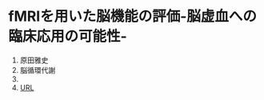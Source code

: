 # fMRIを用いた脳機能の評価-脳虚血への臨床応用の可能性-

1. 原田雅史
2. 脳循環代謝
3.
4. [URL](http://cbfm.mtpro.jp/journal2/contents/assets/020020065.pdf)
